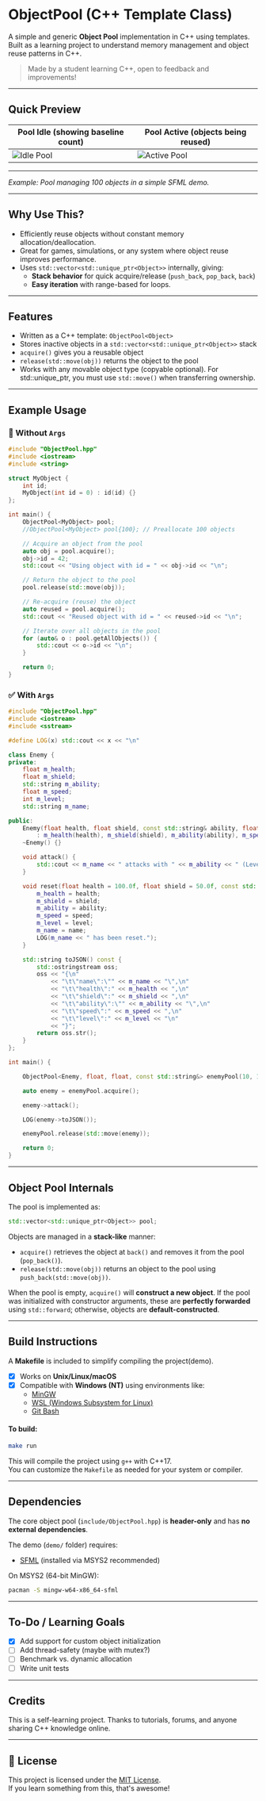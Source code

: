 # ObjectPool (C++ Template Class)

A simple and generic **Object Pool** implementation in C++ using templates.  
Built as a learning project to understand memory management and object reuse patterns in C++.

> Made by a student learning C++, open to feedback and improvements!

---

## Quick Preview

| Pool Idle (showing baseline count)         | Pool Active (objects being reused)     |
|--------------------------------------------|----------------------------------------|
| ![Idle Pool](demo/screenshots/idle_pool.png)| ![Active Pool](demo/screenshots/active_pool.gif)|

---
*Example: Pool managing 100 objects in a simple SFML demo.*

---

## Why Use This?

- Efficiently reuse objects without constant memory allocation/deallocation.
- Great for games, simulations, or any system where object reuse improves performance.
- Uses `std::vector<std::unique_ptr<Object>>` internally, giving:
  - **Stack behavior** for quick acquire/release (`push_back`, `pop_back`, `back`)
  - **Easy iteration** with range-based for loops.

---

## Features

- Written as a C++ template: `ObjectPool<Object>`
- Stores inactive objects in a `std::vector<std::unique_ptr<Object>>` stack
- `acquire()` gives you a reusable object
- `release(std::move(obj))` returns the object to the pool
- Works with any movable object type (copyable optional). For std::unique_ptr<T>, you must use `std::move()` when transferring ownership.

---

## Example Usage

### 🚫 Without `Args`

```cpp
#include "ObjectPool.hpp"
#include <iostream>
#include <string>

struct MyObject {
    int id;
    MyObject(int id = 0) : id(id) {}
};

int main() {
    ObjectPool<MyObject> pool;
    //ObjectPool<MyObject> pool{100}; // Preallocate 100 objects

    // Acquire an object from the pool
    auto obj = pool.acquire();
    obj->id = 42;
    std::cout << "Using object with id = " << obj->id << "\n";

    // Return the object to the pool
    pool.release(std::move(obj));

    // Re-acquire (reuse) the object
    auto reused = pool.acquire();
    std::cout << "Reused object with id = " << reused->id << "\n";

    // Iterate over all objects in the pool
    for (auto& o : pool.getAllObjects()) {
        std::cout << o->id << "\n";
    }

    return 0;
}
```

### ✅ With `Args`

```cpp
#include "ObjectPool.hpp"
#include <iostream>
#include <sstream>

#define LOG(x) std::cout << x << "\n"

class Enemy {
private:
    float m_health;
    float m_shield;
    std::string m_ability;
    float m_speed;          
    int m_level;           
    std::string m_name;   

public:
    Enemy(float health, float shield, const std::string& ability, float speed = 1.0f, int level = 1, const std::string& name = "Enemy")
        : m_health(health), m_shield(shield), m_ability(ability), m_speed(speed), m_level(level), m_name(name) {}
    ~Enemy() {}

    void attack() {
        std::cout << m_name << " attacks with " << m_ability << " (Level " << m_level << ")\n";
    }

    void reset(float health = 100.0f, float shield = 50.0f, const std::string& ability = "Basic Attack", float speed = 1.0f, int level = 1, const std::string& name = "Enemy") {
        m_health = health;
        m_shield = shield;
        m_ability = ability;
        m_speed = speed;
        m_level = level;
        m_name = name;
        LOG(m_name << " has been reset.");
    }

    std::string toJSON() const {
        std::ostringstream oss;
        oss << "{\n"
            << "\t\"name\":\"" << m_name << "\",\n"
            << "\t\"health\":" << m_health << ",\n"
            << "\t\"shield\":" << m_shield << ",\n"
            << "\t\"ability\":\"" << m_ability << "\",\n"
            << "\t\"speed\":" << m_speed << ",\n"
            << "\t\"level\":" << m_level << "\n"
            << "}";
        return oss.str();
    }
};

int main() {

    ObjectPool<Enemy, float, float, const std::string&> enemyPool(10, 100.f, 50.f, "Fire Punch");

    auto enemy = enemyPool.acquire();

    enemy->attack();

    LOG(enemy->toJSON());

    enemyPool.release(std::move(enemy));

    return 0;
}
```
---

## Object Pool Internals

The pool is implemented as:

```cpp
std::vector<std::unique_ptr<Object>> pool;
```

Objects are managed in a **stack-like** manner:

* `acquire()` retrieves the object at `back()` and removes it from the pool (`pop_back()`).
* `release(std::move(obj))` returns an object to the pool using `push_back(std::move(obj))`.

When the pool is empty, `acquire()` will **construct a new object**. If the pool was initialized with constructor arguments, these are **perfectly forwarded** using `std::forward`; otherwise, objects are **default-constructed**.

---

## Build Instructions

A **Makefile** is included to simplify compiling the project(demo).

- [x] Works on **Unix/Linux/macOS**
- [x] Compatible with **Windows (NT)** using environments like:
  - [MinGW](https://www.mingw-w64.org/)
  - [WSL (Windows Subsystem for Linux)](https://learn.microsoft.com/en-us/windows/wsl/)
  - [Git Bash](https://gitforwindows.org/)

#### To build:

```bash
make run
```

This will compile the project using `g++` with C++17.  
You can customize the `Makefile` as needed for your system or compiler.

---

## Dependencies

The core object pool (`include/ObjectPool.hpp`) is **header-only** and has **no external dependencies**.

The demo (`demo/` folder) requires:  
- [SFML](https://www.sfml-dev.org/) (installed via MSYS2 recommended)

On MSYS2 (64-bit MinGW):

```bash
pacman -S mingw-w64-x86_64-sfml
```

---

## To-Do / Learning Goals

- [x] Add support for custom object initialization
- [ ] Add thread-safety (maybe with mutex?)
- [ ] Benchmark vs. dynamic allocation
- [ ] Write unit tests

---

## Credits

This is a self-learning project. Thanks to tutorials, forums, and anyone sharing C++ knowledge online.

---

## 📜 License

This project is licensed under the [MIT License](LICENSE).  
If you learn something from this, that's awesome!